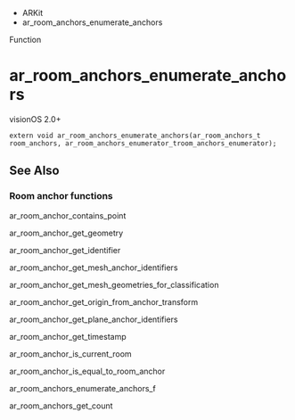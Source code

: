 

- ARKit
-  ar_room_anchors_enumerate_anchors 

Function

# ar_room_anchors_enumerate_anchors

visionOS 2.0+

``` source
extern void ar_room_anchors_enumerate_anchors(ar_room_anchors_t room_anchors, ar_room_anchors_enumerator_troom_anchors_enumerator);
```

## See Also

### Room anchor functions

ar_room_anchor_contains_point

ar_room_anchor_get_geometry

ar_room_anchor_get_identifier

ar_room_anchor_get_mesh_anchor_identifiers

ar_room_anchor_get_mesh_geometries_for_classification

ar_room_anchor_get_origin_from_anchor_transform

ar_room_anchor_get_plane_anchor_identifiers

ar_room_anchor_get_timestamp

ar_room_anchor_is_current_room

ar_room_anchor_is_equal_to_room_anchor

ar_room_anchors_enumerate_anchors_f

ar_room_anchors_get_count

